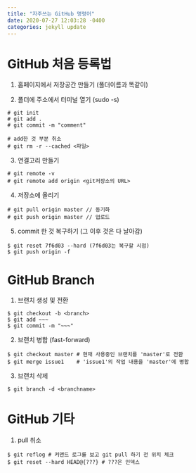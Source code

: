 ```yaml
---
title: "자주쓰는 GitHub 명령어"
date: 2020-07-27 12:03:28 -0400
categories: jekyll update
---
```


# GitHub 처음 등록법
1. 홈페이지에서 저장공간 만들기 (폴더이름과 똑같이)

2. 폴더에 주소에서 터미널 열기 (sudo -s)
```
# git init
# git add .
# git commit -m "comment"
```
```
# add한 것 부분 취소
# git rm -r --cached <파일>
```
3. 연결고리 만들기
```
# git remote -v
# git remote add origin <git저장소의 URL>
```

4. 저장소에 올리기
```
# git pull origin master // 동기화
# git push origin master // 업로드
```

5. commit 한 것 복구하기 (그 이후 것은 다 날아감)
```
$ git reset 7f6d03 --hard (7f6d03는 복구할 시점)
$ git push origin -f
```

# GitHub Branch
1. 브랜치 생성 및 전환
```
$ git checkout -b <branch>
$ git add ~~~
$ git commit -m "~~~"
```

2. 브랜치 병합 (fast-forward)
```
$ git checkout master # 현재 사용중인 브랜치를 'master'로 전환
$ git merge issue1    # 'issue1'의 작업 내용을 'master'에 병합
```

3. 브랜치 삭제
```
$ git branch -d <branchname>
```

# GitHub 기타
1. pull 취소
```
$ git reflog # 커맨드 로그를 보고 git pull 하기 전 위치 체크
$ git reset --hard HEAD@{???} # ???은 인덱스
```
